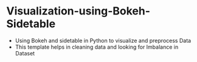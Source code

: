 # Visualization-using-Bokeh-Sidetable
- Using Bokeh and sidetable in Python to visualize and preprocess Data
- This template helps in cleaning data and looking for Imbalance in Dataset

